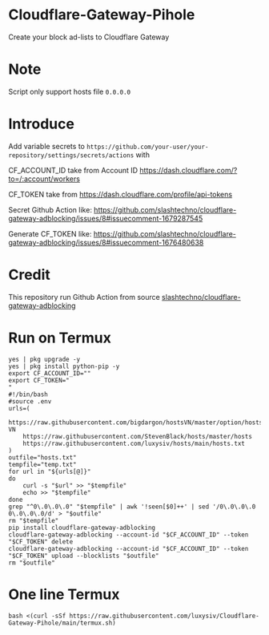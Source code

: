 # Cloudflare-Gateway-Pihole
Create your block ad-lists to Cloudflare Gateway

# Note
Script only support hosts file `0.0.0.0`

# Introduce
Add variable secrets to 
`https://github.com/your-user/your-repository/settings/secrets/actions`
with

CF_ACCOUNT_ID take from Account ID https://dash.cloudflare.com/?to=/:account/workers

CF_TOKEN take from https://dash.cloudflare.com/profile/api-tokens

Secret Github Action like:
</img>https://github.com/slashtechno/cloudflare-gateway-adblocking/issues/8#issuecomment-1679287545<img>

Generate CF_TOKEN like:
</img>https://github.com/slashtechno/cloudflare-gateway-adblocking/issues/8#issuecomment-1676480638<img>

# Credit
This repository run Github Action from source [slashtechno/cloudflare-gateway-adblocking](https://github.com/slashtechno/cloudflare-gateway-adblocking)

# Run on Termux 

```
yes | pkg upgrade -y
yes | pkg install python-pip -y
export CF_ACCOUNT_ID=""
export CF_TOKEN="
"
#!/bin/bash
#source .env
urls=(
    https://raw.githubusercontent.com/bigdargon/hostsVN/master/option/hosts-VN
    https://raw.githubusercontent.com/StevenBlack/hosts/master/hosts
    https://raw.githubusercontent.com/luxysiv/hosts/main/hosts.txt
)
outfile="hosts.txt"
tempfile="temp.txt"
for url in "${urls[@]}"
do
    curl -s "$url" >> "$tempfile"
    echo >> "$tempfile"
done
grep "^0\.0\.0\.0" "$tempfile" | awk '!seen[$0]++' | sed '/0\.0\.0\.0 0\.0\.0\.0/d' > "$outfile"
rm "$tempfile"
pip install cloudflare-gateway-adblocking
cloudflare-gateway-adblocking --account-id "$CF_ACCOUNT_ID" --token "$CF_TOKEN" delete
cloudflare-gateway-adblocking --account-id "$CF_ACCOUNT_ID" --token "$CF_TOKEN" upload --blocklists "$outfile"
rm "$outfile"
```

# One line Termux 
```
bash <(curl -sSf https://raw.githubusercontent.com/luxysiv/Cloudflare-Gateway-Pihole/main/termux.sh)
```
